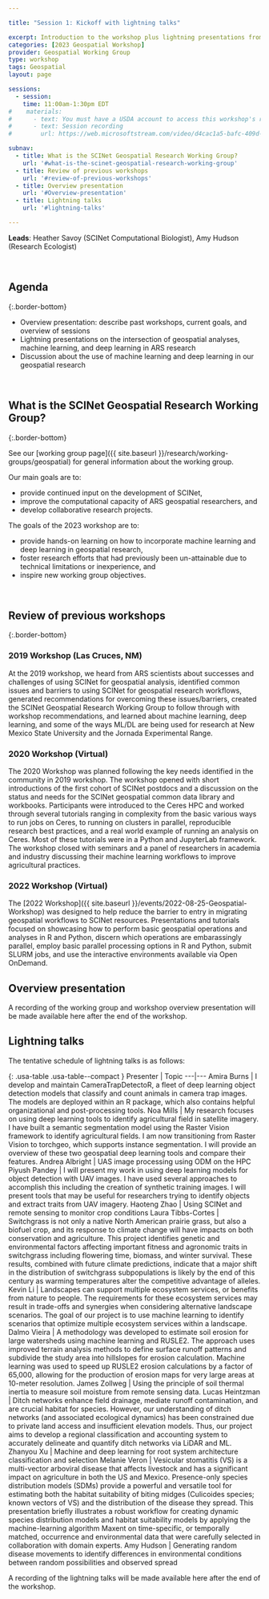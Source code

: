 ```yaml
---

title: "Session 1: Kickoff with lightning talks"

excerpt: Introduction to the workshop plus lightning presentations from ARS researchers and SCINet Fellows on their research
categories: [2023 Geospatial Workshop]  
provider: Geospatial Working Group
type: workshop
tags: Geospatial
layout: page

sessions:
  - session: 
    time: 11:00am-1:30pm EDT
#    materials: 
#      - text: You must have a USDA account to access this workshop's recordings.
#      - text: Session recording
#        url: https://web.microsoftstream.com/video/d4cac1a5-bafc-409d-b8fd-fd7127a262a8

subnav:
  - title: What is the SCINet Geospatial Research Working Group?
    url: '#what-is-the-scinet-geospatial-research-working-group'
  - title: Review of previous workshops
    url: '#review-of-previous-workshops'
  - title: Overview presentation
    url: '#Overview-presentation'
  - title: Lightning talks
    url: '#lightning-talks'

---
```


**Leads**: Heather Savoy (SCINet Computational Biologist), Amy Hudson (Research Ecologist)

<br>

## Agenda
{:.border-bottom}

* Overview presentation: describe past workshops, current goals, and overview of sessions
* Lightning presentations on the intersection of geospatial analyses, machine learning, and deep learning in ARS research
* Discussion about the use of machine learning and deep learning in our geospatial research



<br>

## What is the SCINet Geospatial Research Working Group?
{:.border-bottom}

See our [working group page]({{ site.baseurl }}/research/working-groups/geospatial) for general information about the working group. 

Our main goals are to:
* provide continued input on the development of SCINet,
* improve the computational capacity of ARS geospatial researchers, and
* develop collaborative research projects.

The goals of the 2023 workshop are to:
* provide hands-on learning on how to incorporate machine learning and deep learning in geospatial research,
* foster research efforts that had previously been un-attainable due to technical limitations or inexperience, and
* inspire new working group objectives.

<br>

## Review of previous workshops
{:.border-bottom}

### 2019 Workshop (Las Cruces, NM)

At the 2019 workshop, we heard from ARS scientists about successes and challenges of using SCINet for geospatial analysis, identified common issues and barriers to using SCINet for geospatial research workflows, generated recommendations for overcoming these issues/barriers, created the SCINet Geospatial Research Working Group to follow through with workshop recommendations, and learned about machine learning, deep learning, and some of the ways ML/DL are being used for research at New Mexico State University and the Jornada Experimental Range.

### 2020 Workshop (Virtual)

The 2020 Workshop was planned following the key needs identified in the community in 2019 workshop. The workshop opened with short introductions of the first cohort of SCINet postdocs and a discussion on the status and needs for the SCINet geospatial common data library and workbooks. Participants were introduced to the Ceres HPC and worked through several tutorials ranging in complexity from the basic various ways to run jobs on Ceres, to running on clusters in parallel, reproducible research best practices, and a real world example of running an analysis on Ceres. Most of these tutorials were in a Python and JupyterLab framework. The workshop closed with seminars and a panel of researchers in academia and industry discussing their machine learning workflows to improve agricultural practices.

### 2022 Workshop (Virtual)

The [2022 Workshop]({{ site.baseurl }}/events/2022-08-25-Geospatial-Workshop) was designed to help reduce the barrier to entry in migrating geospatial workflows to SCINet resources. Presentations and tutorials focused on showcasing how to perform basic geospatial operations and analyses in R and Python, discern which operations are embarassingly parallel, employ basic parallel processing options in R and Python, submit SLURM jobs, and use the interactive environments available via Open OnDemand. 

## Overview presentation
A recording of the working group and workshop overview presentation will be made available here after the end of the workshop. 

## Lightning talks

The tentative schedule of lightning talks is as follows:

{: .usa-table .usa-table--compact }
Presenter | Topic
---|---
Amira Burns | I develop and maintain CameraTrapDetectoR, a fleet of deep learning object detection models that classify and count animals in camera trap images. The models are deployed within an R package, which also contains helpful organizational and post-processing tools.
Noa Mills | My research focuses on using deep learning tools to identify agricultural field in satellite imagery. I have built a semantic segmentation model using the Raster Vision framework to identify agricultural fields. I am now transitioning from Raster Vision to torchgeo, which supports instance segmentation. I will provide an overview of these two geospatial deep learning tools and compare their features.
Andrea Albright | UAS image processing using ODM on the HPC
Piyush Pandey | I will present my work in using deep learning models for object detection with UAV images. I have used several approaches to accomplish this including the creation of synthetic training images. I will present tools that may be useful for researchers trying to identify objects and extract traits from UAV imagery.
Haoteng Zhao | Using SCINet and remote sensing to monitor crop conditions
Laura Tibbs-Cortes | Switchgrass is not only a native North American prairie grass, but also a biofuel crop, and its response to climate change will have impacts on both conservation and agriculture. This project identifies genetic and environmental factors affecting important fitness and agronomic traits in switchgrass including flowering time, biomass, and winter survival. These results, combined with future climate predictions, indicate that a major shift in the distribution of switchgrass subpopulations is likely by the end of this century as warming temperatures alter the competitive advantage of alleles.
Kevin Li | Landscapes can support multiple ecosystem services, or benefits from nature to people. The requirements for these ecosystem services may result in trade-offs and synergies when considering alternative landscape scenarios. The goal of our project is to use machine learning to identify scenarios that optimize multiple ecosystem services within a landscape.
Dalmo Vieira | A methodology was developed to estimate soil erosion for large watersheds using machine learning and RUSLE2.  The approach uses improved terrain analysis methods to define surface runoff patterns and subdivide the study area into hillslopes for erosion calculation.  Machine learning was used to speed up RUSLE2 erosion calculations by a factor of 65,000, allowing for the production of erosion maps for very large areas at 10-meter resolution.
James Zollweg | Using the principle of soil thermal inertia to measure soil moisture from remote sensing data.
Lucas Heintzman | Ditch networks enhance field drainage, mediate runoff contamination, and are crucial habitat for species. However, our understanding of ditch networks (and associated ecological dynamics) has been constrained due to private land access and insufficient elevation models. Thus, our project aims to develop a regional classification and accounting system to accurately delineate and quantify ditch networks via LiDAR and ML.
Zhanyou Xu | Machine and deep learning for root system architecture classification and selection
Melanie Veron | Vesicular stomatitis (VS) is a multi-vector arboviral disease that affects livestock and has a significant impact on agriculture in both the US and Mexico. Presence-only species distribution models (SDMs) provide a powerful and versatile tool for estimating both the habitat suitability of biting midges (Culicoides species; known vectors of VS) and the distribution of the disease they spread. This presentation briefly illustrates a robust workflow for creating dynamic species distribution models and habitat suitability models by applying the machine-learning algorithm Maxent on time-specific, or temporally matched, occurrence and environmental data that were carefully selected in collaboration with domain experts.
Amy Hudson | Generating random disease movements to identify differences in environmental conditions between random possibilities and observed spread

A recording of the lightning talks will be made available here after the end of the workshop. 


<br>
